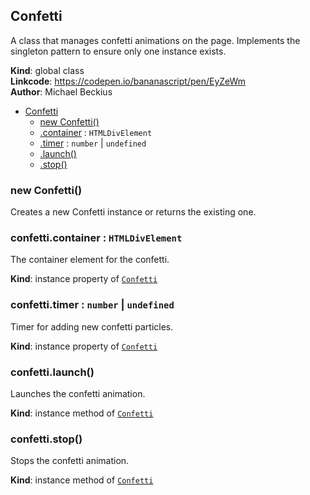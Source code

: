 <a name="Confetti"></a>

## Confetti
A class that manages confetti animations on the page.Implements the singleton pattern to ensure only one instance exists.

**Kind**: global class  
**Linkcode**: https://codepen.io/bananascript/pen/EyZeWm  
**Author**: Michael Beckius  

* [Confetti](#Confetti)
    * [new Confetti()](#new_Confetti_new)
    * [.container](#Confetti+container) : <code>HTMLDivElement</code>
    * [.timer](#Confetti+timer) : <code>number</code> \| <code>undefined</code>
    * [.launch()](#Confetti+launch)
    * [.stop()](#Confetti+stop)

<a name="new_Confetti_new"></a>

### new Confetti()
Creates a new Confetti instance or returns the existing one.

<a name="Confetti+container"></a>

### confetti.container : <code>HTMLDivElement</code>
The container element for the confetti.

**Kind**: instance property of [<code>Confetti</code>](#Confetti)  
<a name="Confetti+timer"></a>

### confetti.timer : <code>number</code> \| <code>undefined</code>
Timer for adding new confetti particles.

**Kind**: instance property of [<code>Confetti</code>](#Confetti)  
<a name="Confetti+launch"></a>

### confetti.launch()
Launches the confetti animation.

**Kind**: instance method of [<code>Confetti</code>](#Confetti)  
<a name="Confetti+stop"></a>

### confetti.stop()
Stops the confetti animation.

**Kind**: instance method of [<code>Confetti</code>](#Confetti)  
